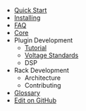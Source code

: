 
- [Quick Start](QuickStart.md)
- [Installing](Installing.md)
- [FAQ](FAQ.md)
- [Core](Core.md)
- Plugin Development
	- [Tutorial](PluginDevelopmentTutorial.md)
	- [Voltage Standards](VoltageStandards.md)
	- DSP
- Rack Development
	- Architecture
	- Contributing
- [Glossary](Glossary.md)
- [Edit on GitHub](https://github.com/VCVRack/manual)
